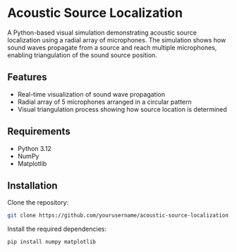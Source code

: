 # Acoustic Source Localization
A Python-based visual simulation demonstrating acoustic source localization using a radial array of microphones. The simulation shows how sound waves propagate from a source and reach multiple microphones, enabling triangulation of the sound source position.
## Features
- Real-time visualization of sound wave propagation
- Radial array of 5 microphones arranged in a circular pattern
- Visual triangulation process showing how source location is determined
## Requirements
- Python 3.12
- NumPy
- Matplotlib
## Installation
Clone the repository:
```bash
git clone https://github.com/yourusername/acoustic-source-localization.git
```
Install the required dependencies:
```bash
pip install numpy matplotlib
```
